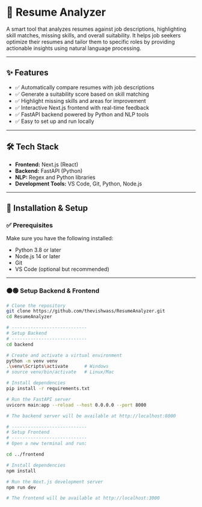 # 📄 Resume Analyzer

A smart tool that analyzes resumes against job descriptions, highlighting skill matches, missing skills, and overall suitability. It helps job seekers optimize their resumes and tailor them to specific roles by providing actionable insights using natural language processing.

---

## ✨ Features

- ✅ Automatically compare resumes with job descriptions  
- ✅ Generate a suitability score based on skill matching  
- ✅ Highlight missing skills and areas for improvement  
- ✅ Interactive Next.js frontend with real-time feedback  
- ✅ FastAPI backend powered by Python and NLP tools  
- ✅ Easy to set up and run locally  

---

## 🛠 Tech Stack

- **Frontend:** Next.js (React)  
- **Backend:** FastAPI (Python)  
- **NLP:** Regex and Python libraries  
- **Development Tools:** VS Code, Git, Python, Node.js  

---

## 🚀 Installation & Setup

### ✅ Prerequisites

Make sure you have the following installed:

- Python 3.8 or later  
- Node.js 14 or later  
- Git  
- VS Code (optional but recommended)

---

### 🟠🟢 Setup Backend & Frontend

```bash
# Clone the repository
git clone https://github.com/thevishwass/ResumeAnalyzer.git
cd ResumeAnalyzer

# ----------------------------
# Setup Backend
# ----------------------------
cd backend

# Create and activate a virtual environment
python -m venv venv
.\venv\Scripts\activate      # Windows
# source venv/bin/activate   # Linux/Mac

# Install dependencies
pip install -r requirements.txt

# Run the FastAPI server
uvicorn main:app --reload --host 0.0.0.0 --port 8000

# The backend server will be available at http://localhost:8000

# ----------------------------
# Setup Frontend
# ----------------------------
# Open a new terminal and run:

cd ../frontend

# Install dependencies
npm install

# Run the Next.js development server
npm run dev

# The frontend will be available at http://localhost:3000
